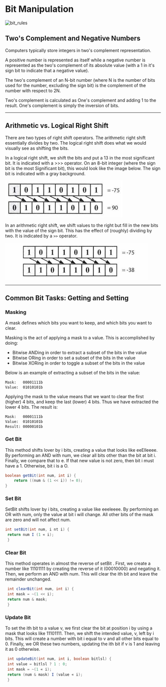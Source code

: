 # Bit Manipulation

![bit_rules](./image/bit_rules.png)

## Two's Complement and Negative Numbers

Computers typically store integers in two's complement representation. 

A positive number is represented as itself while a negative number is represented as the two's complement of its absolute value (with a 1 in it's sign bit to indicate that a negative value).

The two's complement of an N-bit number (where N is the number of bits used for the number, excluding the sign bit) is the complement of the number with respect to 2N.

Two's complement is calculated as One's complement and adding 1 to the result. One's complement is simply the inversion of bits.

---

## Arithmetic vs. Logical Right Shift

There are two types of right shift operators. The arithmetic right shift essentially divides by two. The logical
right shift does what we would visually see as shifting the bits.

In a logical right shift, we shift the bits and put a 13 in the most significant bit. It is indicated with a >>>
operator. On an 8-bit integer (where the sign bit is the most Significant bit), this would look like the image
below. The sign bit is indicated with a gray background.

![logical_shift](./_image/logical_shift.png)

In an arithmetic right shift, we shift values to the right but fill in the new bits with the value of the sign bit.
This has the effect of (roughly) dividing by two. It is indicated by a `>>` operator.

![arithmatic_shift.png](./_image/arithmatic_shift.png)

---

## Common Bit Tasks: Getting and Setting

### Masking

A mask defines which bits you want to keep, and which bits you want to clear.

Masking is the act of applying a mask to a value. This is accomplished by doing:

- Bitwise ANDing in order to extract a subset of the bits in the value
- Bitwise ORing in order to set a subset of the bits in the value
- Bitwise XORing in order to toggle a subset of the bits in the value

Below is an example of extracting a subset of the bits in the value:

```
Mask:   00001111b
Value:  01010101b
```

Applying the mask to the value means that we want to clear the first (higher) 4 bits, and keep the last (lower) 4 bits. Thus we have extracted the lower 4 bits. The result is:

```
Mask:   00001111b
Value:  01010101b
Result: 00000101b
```

### Get Bit

This method shifts lover by i bits, creating a value that looks like eeElleeee. By performing an AND with
num, we clear all bits other than the bit at bit i. Finally, we compare that to e. If that new value is not zero,
then bit i must have a 1. Otherwise, bit i is a O.

```java
boolean getBit(int num, int i) {
	return ((num & (1 << i)) != 0);
}
```

### Set Bit

SetBit shifts lover by i bits, creating a value like eeeleeee. By performing an OR with num, only the
value at bit i will change. All other bits of the mask are zero and will not affect num.
```java
int setBit(int num, i nt i) {
 return num I (1 « i);
 }
```

### Clear Bit
This method operates in almost the reverse of setBit . First, we create a number like 11101111 by creating
the reverse of it (00010000) and negating it. Then, we perform an AND with num. This will clear the ith bit
and leave the remainder unchanged.

```java
 int clearBit(int num, int i) {
 int mask = ~(1 << i);
 return num & mask;
 }
```

### Update Bit

To set the ith bit to a value v, we first clear the bit at position i by using a mask that looks like 11101111.
Then, we shift the intended value, v, left by i bits. This will create a number with bit i equal to v and all
other bits equal to 0. Finally, we OR these two numbers, updating the ith bit if v is 1 and leaving it as 0
otherwise.

```java
 int updateBit(int num, int i, boolean bitlsl) {
 int value = bitlsl ? 1 : 0;
 int mask = ~(1 « i);
 return (num & mask) I (value « i);
 }
``` 